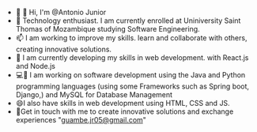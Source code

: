 - 👋 👋 Hi, I'm @Antonio Junior
- 👀 Technology enthusiast. I am currently enrolled at Uniniversity Saint Thomas of Mozambique studying Software Engineering.
- 📫 I am working to improve my skills. learn and collaborate with others, creating innovative solutions.
- 🌱 I am currently developing my skills in web development. with React.js and Node.js
- 💻💞️ I am working on software development using the Java and Python programming languages ​​(using some Frameworks such as Spring boot, Django,) and MySQL for Database Management
- 😄I also have skills in web development using HTML, CSS and JS.
- 📩Get in touch with me to create innovative solutions and exchange experiences "guambe.jr05@gmail.com"
  
